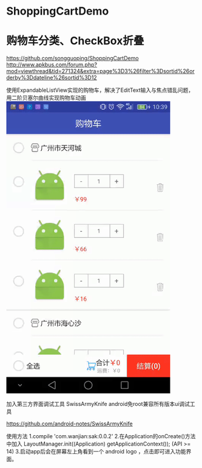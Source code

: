 # ShoppingCartDemo
# 购物车分类、CheckBox折叠

https://github.com/songguoping/ShoppingCartDemo
http://www.apkbus.com/forum.php?mod=viewthread&tid=271324&extra=page%3D3%26filter%3Dsortid%26orderby%3Ddateline%26sortid%3D12

使用ExpandableListView实现的购物车，解决了EditText输入与焦点错乱问题，用二阶贝塞尔曲线实现购物车动画
![screen](https://github.com/836948082/ShoppingCart/blob/master/image/screen.gif)


加入第三方界面调试工具
SwissArmyKnife
android免root兼容所有版本ui调试工具

https://github.com/android-notes/SwissArmyKnife

使用方法
1.compile 'com.wanjian:sak:0.0.2'
2.在Application的onCreate()方法中加入 LayoutManager.init((Application) getApplicationContext()); (API >= 14)
3.启动app后会在屏幕左上角看到一个 android logo ，点击即可进入功能界面。
